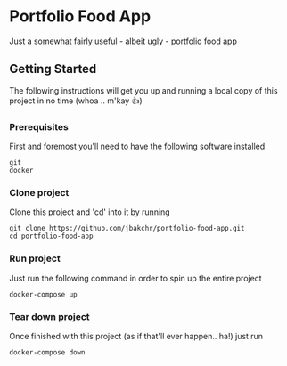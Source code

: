 # Portfolio Food App

Just a somewhat fairly useful - albeit ugly - portfolio food app

## Getting Started

The following instructions will get you up and running a local copy of this project in no time (whoa .. m'kay 👍)

### Prerequisites

First and foremost you'll need to have the following software installed

```
git
docker
```

### Clone project

Clone this project and 'cd' into it by running

```
git clone https://github.com/jbakchr/portfolio-food-app.git
cd portfolio-food-app
```

### Run project

Just run the following command in order to spin up the entire project

```
docker-compose up
```

### Tear down project

Once finished with this project (as if that'll ever happen.. ha!) just run

```
docker-compose down
```
